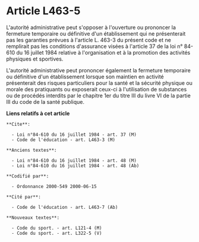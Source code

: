 # Article L463-5

L'autorité administrative peut s'opposer à l'ouverture ou prononcer la fermeture temporaire ou définitive d'un établissement
qui ne présenterait pas les garanties prévues à l'article L. 463-3 du présent code et ne remplirait pas les conditions
d'assurance visées à l'article 37 de la loi n° 84-610 du 16 juillet 1984 relative à l'organisation et à la promotion des
activités physiques et sportives.

L'autorité administrative peut prononcer également la fermeture temporaire ou définitive d'un établissement lorsque son
maintien en activité présenterait des risques particuliers pour la santé et la sécurité physique ou morale des pratiquants ou
exposerait ceux-ci à l'utilisation de substances ou de procédés interdits par le chapitre 1er du titre III du livre VI de la
partie III du code de la santé publique.

**Liens relatifs à cet article**

	**Cite**:

	  - Loi n°84-610 du 16 juillet 1984 - art. 37 (M)
	  - Code de l'éducation - art. L463-3 (M)

	**Anciens textes**:

	  - Loi n°84-610 du 16 juillet 1984 - art. 48 (M)
	  - Loi n°84-610 du 16 juillet 1984 - art. 48 (Ab)

	**Codifié par**:

	  - Ordonnance 2000-549 2000-06-15

	**Cité par**:

	  - Code de l'éducation - art. L463-7 (Ab)

	**Nouveaux textes**:

	  - Code du sport. - art. L121-4 (M)
	  - Code du sport. - art. L322-5 (V)
